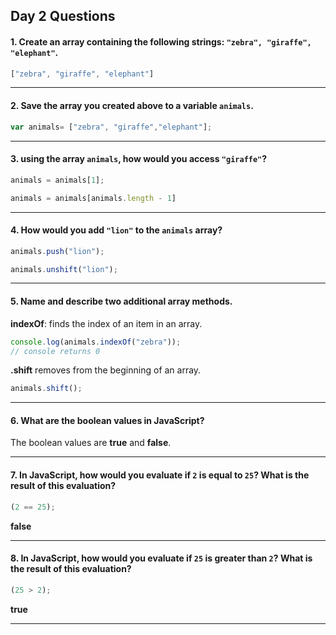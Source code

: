 ## Day 2 Questions

#### 1. Create an array containing the following strings: `"zebra", "giraffe", "elephant"`.

```JavaScript
["zebra", "giraffe", "elephant"]
```
---

#### 2. Save the array you created above to a variable `animals`.

```JavaScript
var animals= ["zebra", "giraffe","elephant"];
```
---

#### 3. using the array `animals`, how would you access `"giraffe"`?

```JavaScript
animals = animals[1];

animals = animals[animals.length - 1]
```
---

#### 4. How would you add `"lion"` to the `animals` array?

```JavaScript
animals.push("lion");

animals.unshift("lion");
```
---

#### 5. Name and describe two additional array methods.

__indexOf__:  finds the index of an item in an array.

```JavaScript
console.log(animals.indexOf("zebra"));
// console returns 0
```
__.shift__ removes from the beginning of an array.

```JavaScript
animals.shift();
```

---

#### 6. What are the boolean values in JavaScript?

The boolean values are __true__ and __false__.


---

#### 7. In JavaScript, how would you evaluate if `2` is equal to `25`? What is the result of this evaluation?

```JavaScript
(2 == 25);
```
 __false__

---

#### 8. In JavaScript, how would you evaluate if `25` is greater than `2`? What is the result of this evaluation?

```JavaScript
(25 > 2);
```

__true__

---
